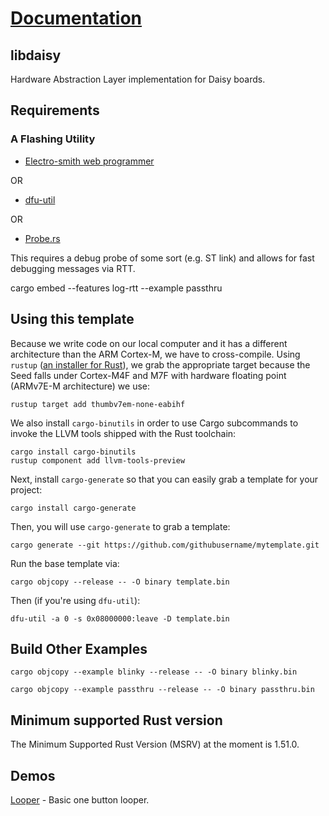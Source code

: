 # [Documentation](https://docs.rs/libdaisy)

## libdaisy
Hardware Abstraction Layer implementation for Daisy boards.

## Requirements

### A Flashing Utility
* [Electro-smith web programmer](https://electro-smith.github.io/Programmer/)

OR

* [dfu-util](http://dfu-util.sourceforge.net/)

OR

* [Probe.rs](https://probe.rs/)

This requires a debug probe of some sort (e.g. ST link) and allows for fast debugging messages via RTT.

cargo embed --features log-rtt --example passthru

## Using this template

Because we write code on our local computer and it has a different architecture than the ARM Cortex-M, we have to cross-compile. Using `rustup` ([an installer for Rust](https://rustup.rs/)), we grab the appropriate target because the Seed falls under Cortex-M4F and M7F with hardware floating point (ARMv7E-M architecture) we use:

```
rustup target add thumbv7em-none-eabihf
```

We also install `cargo-binutils` in order to use Cargo subcommands to invoke the LLVM tools shipped with the Rust toolchain:

```
cargo install cargo-binutils
rustup component add llvm-tools-preview
```

Next, install `cargo-generate` so that you can easily grab a template for your project:

```
cargo install cargo-generate
```

Then, you will use `cargo-generate` to grab a template:

```
cargo generate --git https://github.com/githubusername/mytemplate.git
```

Run the base template via:

```
cargo objcopy --release -- -O binary template.bin
```

Then (if you're using `dfu-util`):

```
dfu-util -a 0 -s 0x08000000:leave -D template.bin
```

## Build Other Examples

```
cargo objcopy --example blinky --release -- -O binary blinky.bin
```

```
cargo objcopy --example passthru --release -- -O binary passthru.bin
```


## Minimum supported Rust version

The Minimum Supported Rust Version (MSRV) at the moment is 1.51.0.

## Demos

[Looper](https://github.com/mtthw-meyer/daisy-looper) - Basic one button looper.
